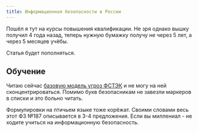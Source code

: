 ```yaml
---
title: Информационная безопасности в России
---
```


Пошёл я тут на курсы повышения квалификации. Не зря однако вышку получил 4 года назад, теперь нужную бумажку получу не через 5 лет, а через 5 месяцев учёбы.

Статья будет пополняться.

## Обучение

Читаю сейчас [базовую модель угроз ФСТЭК](https://fstec.ru/component/attachments/download/289) и не могу на ней сконцентрироваться. Помимо букв безопасникам не завезли маркеров в списки и это больно читать.

Формулировки на птичьем языке тоже корёжат. Своими словами весь этот ФЗ №187 описывается в 3-4 предложения. Если вы миллениал - не ходите учиться на информационную безопасность.

